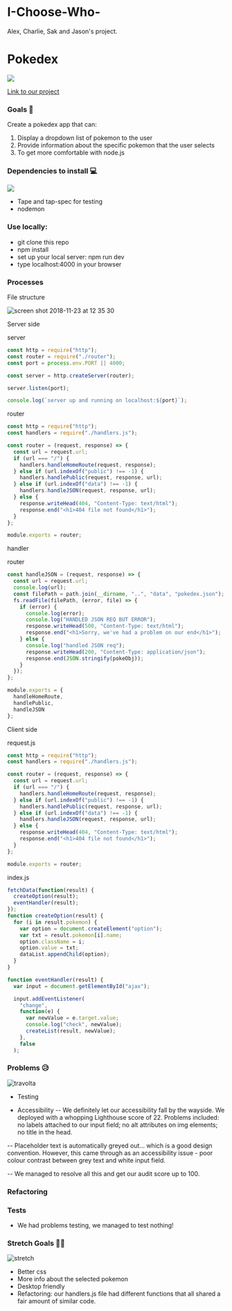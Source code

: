 # I-Choose-Who-
Alex, Charlie, Sak and Jason's project.

# Pokedex 
![](https://media.giphy.com/media/U2nN0ridM4lXy/giphy.gif)

[Link to our project](https://i-choose-who.herokuapp.com/)

### Goals 🥅

Create a pokedex app that can: 
1. Display a dropdown list of pokemon to the user
2. Provide information about the specific pokemon that the user selects 
3. To get more comfortable with node.js 


### Dependencies to install 💻
![](https://media.giphy.com/media/TFhobYtkih62k/giphy.gif)

- Tape and tap-spec for testing
- nodemon

### Use locally:

- git clone this repo
- npm install
- set up your local server: npm run dev
- type localhost:4000 in your browser

### **Processes** 

File structure

![screen shot 2018-11-23 at 12 35 30](https://user-images.githubusercontent.com/25176118/48943813-58a2ff00-ef1c-11e8-9075-55a402e0fc2a.png)


Server side 

server

```javascript
const http = require("http");
const router = require("./router");
const port = process.env.PORT || 4000;

const server = http.createServer(router);

server.listen(port);

console.log(`server up and running on localhost:${port}`);
```

router
  ```javascript
  const http = require("http");
  const handlers = require("./handlers.js");

  const router = (request, response) => {
    const url = request.url;
    if (url === "/") {
      handlers.handleHomeRoute(request, response);
    } else if (url.indexOf("public") !== -1) {
      handlers.handlePublic(request, response, url);
    } else if (url.indexOf("data") !== -1) {
      handlers.handleJSON(request, response, url);
    } else {
      response.writeHead(404, "Content-Type: text/html");
      response.end("<h1>404 file not found</h1>");
    }
  };

  module.exports = router;

  ```

handler 

router
```javascript
const handleJSON = (request, response) => {
  const url = request.url;
  console.log(url);
  const filePath = path.join(__dirname, "..", "data", "pokedex.json");
  fs.readFile(filePath, (error, file) => {
    if (error) {
      console.log(error);
      console.log("HANDLED JSON REQ BUT ERROR");
      response.writeHead(500, "Content-Type: text/html");
      response.end("<h1>Sorry, we've had a problem on our end</h1>");
    } else {
      console.log("handled JSON req");
      response.writeHead(200, "Content-Type: application/json");
      response.end(JSON.stringify(pokeObj));
    }
  });
};

module.exports = {
  handleHomeRoute,
  handlePublic,
  handleJSON
};

```
Client side

request.js

```javascript
const http = require("http");
const handlers = require("./handlers.js");

const router = (request, response) => {
  const url = request.url;
  if (url === "/") {
    handlers.handleHomeRoute(request, response);
  } else if (url.indexOf("public") !== -1) {
    handlers.handlePublic(request, response, url);
  } else if (url.indexOf("data") !== -1) {
    handlers.handleJSON(request, response, url);
  } else {
    response.writeHead(404, "Content-Type: text/html");
    response.end("<h1>404 file not found</h1>");
  }
};

module.exports = router;

```

index.js 


```javascript
fetchData(function(result) {
  createOption(result);
  eventHandler(result);
});
function createOption(result) {
  for (i in result.pokemon) {
    var option = document.createElement("option");
    var txt = result.pokemon[i].name;
    option.className = i;
    option.value = txt;
    dataList.appendChild(option);
  }
}

function eventHandler(result) {
  var input = document.getElementById("ajax");

  input.addEventListener(
    "change",
    function(e) {
      var newValue = e.target.value;
      console.log("check", newValue);
      createList(result, newValue);
    },
    false
  );

```



### Problems 😥 
![travolta](https://media.giphy.com/media/yuI7fL5cR1YeA/giphy.gif)

- Testing

- Accessibility
-- We definitely let our accessibility fall by the wayside. We deployed with a whopping Lighthouse score of 22. Problems included: no labels attached to our input field; no alt attributes on img elements; no title in the head.

-- Placeholder text is automatically greyed out... which is a good design convention. However, this came through as an accessibility issue - poor colour contrast between grey text and white input field. 

-- We managed to resolve all this and get our audit score up to 100.

### Refactoring



### **Tests** 

- We had problems testing, we managed to test nothing!

### Stretch Goals 🏃🥅
![stretch](https://media.giphy.com/media/SwMMo3AMDwqru/giphy.gif)

- Better css
- More info about the selected pokemon
- Desktop friendly
- Refactoring: our handlers.js file had different functions that all shared a fair amount of similar code.

